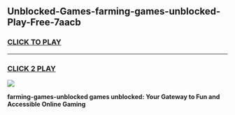 
## Unblocked-Games-farming-games-unblocked-Play-Free-7aacb
<h3>
<a href="https://premium76.site?title=farming-games-unblocked&ref=19M">CLICK TO PLAY</a></h3>
<hr>

<h3>
<a href="https://premium76.site?title=farming-games-unblocked&ref=19M">CLICK 2 PLAY</a>
  
</h3>

<a href="https://premium76.site?title=farming-games-unblocked&ref=19M"><img src="https://clearcache.store/games.png"></a>


**farming-games-unblocked games unblocked: Your Gateway to Fun and Accessible Online Gaming**

